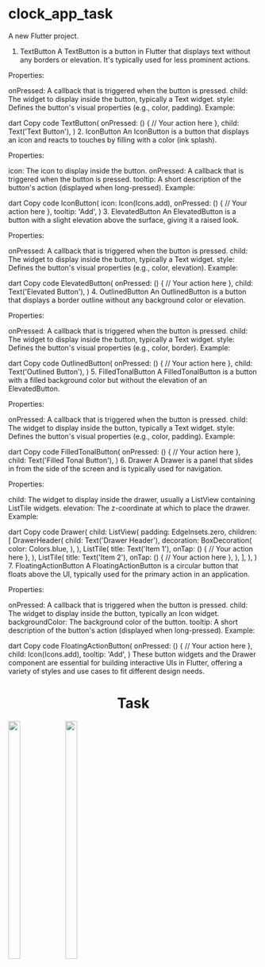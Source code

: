 # clock_app_task

A new Flutter project.
1. TextButton
A TextButton is a button in Flutter that displays text without any borders or elevation. It's typically used for less prominent actions.

Properties:

onPressed: A callback that is triggered when the button is pressed.
child: The widget to display inside the button, typically a Text widget.
style: Defines the button's visual properties (e.g., color, padding).
Example:

dart
Copy code
TextButton(
  onPressed: () {
    // Your action here
  },
  child: Text('Text Button'),
)
2. IconButton
An IconButton is a button that displays an icon and reacts to touches by filling with a color (ink splash).

Properties:

icon: The icon to display inside the button.
onPressed: A callback that is triggered when the button is pressed.
tooltip: A short description of the button's action (displayed when long-pressed).
Example:

dart
Copy code
IconButton(
  icon: Icon(Icons.add),
  onPressed: () {
    // Your action here
  },
  tooltip: 'Add',
)
3. ElevatedButton
An ElevatedButton is a button with a slight elevation above the surface, giving it a raised look.

Properties:

onPressed: A callback that is triggered when the button is pressed.
child: The widget to display inside the button, typically a Text widget.
style: Defines the button's visual properties (e.g., color, elevation).
Example:

dart
Copy code
ElevatedButton(
  onPressed: () {
    // Your action here
  },
  child: Text('Elevated Button'),
)
4. OutlinedButton
An OutlinedButton is a button that displays a border outline without any background color or elevation.

Properties:

onPressed: A callback that is triggered when the button is pressed.
child: The widget to display inside the button, typically a Text widget.
style: Defines the button's visual properties (e.g., color, border).
Example:

dart
Copy code
OutlinedButton(
  onPressed: () {
    // Your action here
  },
  child: Text('Outlined Button'),
)
5. FilledTonalButton
A FilledTonalButton is a button with a filled background color but without the elevation of an ElevatedButton.

Properties:

onPressed: A callback that is triggered when the button is pressed.
child: The widget to display inside the button, typically a Text widget.
style: Defines the button's visual properties (e.g., color, padding).
Example:

dart
Copy code
FilledTonalButton(
  onPressed: () {
    // Your action here
  },
  child: Text('Filled Tonal Button'),
)
6. Drawer
A Drawer is a panel that slides in from the side of the screen and is typically used for navigation.

Properties:

child: The widget to display inside the drawer, usually a ListView containing ListTile widgets.
elevation: The z-coordinate at which to place the drawer.
Example:

dart
Copy code
Drawer(
  child: ListView(
    padding: EdgeInsets.zero,
    children: <Widget>[
      DrawerHeader(
        child: Text('Drawer Header'),
        decoration: BoxDecoration(
          color: Colors.blue,
        ),
      ),
      ListTile(
        title: Text('Item 1'),
        onTap: () {
          // Your action here
        },
      ),
      ListTile(
        title: Text('Item 2'),
        onTap: () {
          // Your action here
        },
      ),
    ],
  ),
)
7. FloatingActionButton
A FloatingActionButton is a circular button that floats above the UI, typically used for the primary action in an application.

Properties:

onPressed: A callback that is triggered when the button is pressed.
child: The widget to display inside the button, typically an Icon widget.
backgroundColor: The background color of the button.
tooltip: A short description of the button's action (displayed when long-pressed).
Example:

dart
Copy code
FloatingActionButton(
  onPressed: () {
    // Your action here
  },
  child: Icon(Icons.add),
  tooltip: 'Add',
)
These button widgets and the Drawer component are essential for building interactive UIs in Flutter, offering a variety of styles and use cases to fit different design needs.
<h1 align="center">Task</h1>
<p>
 
  <img src="https://github.com/user-attachments/assets/83aa772c-fd55-4972-a74b-a1f1f4fffa69" width="22%" Height="35%">
  <img src="https://github.com/user-attachments/assets/4cb8e6ec-7fe2-429d-90fb-c587e6d96b8d" width="22%" Height="35%">
   </p>
